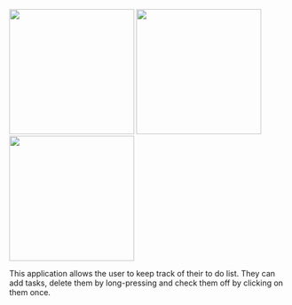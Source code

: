 <img src="https://cloud.githubusercontent.com/assets/9742900/20689536/39550db4-b5c6-11e6-9115-9cf5c3426f1f.png" width="225">
<img src="https://cloud.githubusercontent.com/assets/9742900/20689535/3950efea-b5c6-11e6-9746-636fdc393cc7.png" width="225">
<img src="https://cloud.githubusercontent.com/assets/9742900/20689537/39733636-b5c6-11e6-9be7-bc038a48ac04.png" height="225">

This application allows the user to keep track of their to do list. They can add tasks, delete them by long-pressing and check them off by clicking on them once. 
